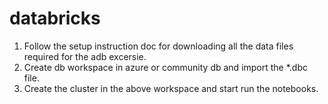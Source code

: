 # databricks
1. Follow the setup instruction doc for downloading all the data files required for the adb excersie.
2. Create db workspace in azure or community db and import the *.dbc file.
3. Create the cluster in the above workspace and start run the notebooks.
